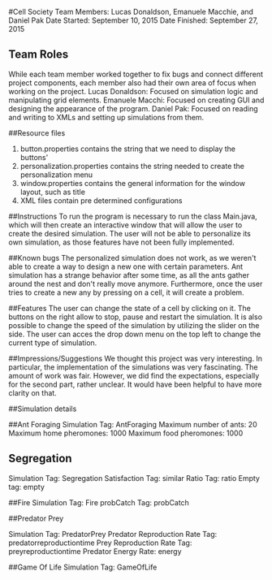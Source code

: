 #Cell Society
Team Members: Lucas Donaldson, Emanuele Macchie, and Daniel Pak
Date Started: September 10, 2015
Date Finished: September 27, 2015

## Team Roles
While each team member worked together to fix bugs and connect different project components, each member also had their own area of focus when working on the project.
Lucas Donaldson: Focused on simulation logic and manipulating grid elements.
Emanuele Macchi: Focused on creating GUI and designing the appearance of the program.
Daniel Pak: Focused on reading and writing to XMLs and setting up simulations from them.

##Resource files
1. button.properties contains the string that we need to display the buttons'
2. personalization.properties contains the string needed to create the personalization menu
3. window.properties contains the general information for the window layout, such as title
4. XML files contain pre determined configurations

##Instructions
To run the program is necessary to run the class Main.java, which will then create an interactive window that will 
allow the user to create the desired simulation. The user will not be able to personalize its own simulation, as
those features have not been fully implemented. 

##Known bugs
The personalized simulation does not work, as we weren't able to create a way to design a new one with certain 
parameters. Ant simulation has a strange behavior after some time, as all the ants gather around the nest and don't really move anymore. Furthermore, once the user tries to create a new any by pressing on a cell, it will create a problem.

##Features
The user can change the state of a cell by clicking on it. The buttons on the right allow to stop, pause and restart the simulation. It is also possible to change the speed of the simulation by utilizing the slider on the side. The user can acces the drop down menu on the top left to change the current type of simulation.

##Impressions/Suggestions
We thought this project was very interesting. In particular, the implementation of the simulations was very fascinating. The amount of work was fair. However, we did find the expectations, especially for the second part, rather unclear. It would have been helpful to have more clarity on that. 

##Simulation details

##Ant Foraging
Simulation Tag: AntForaging
Maximum number of ants: 20
Maximum home pheromones: 1000
Maximum food pheromones: 1000

## Segregation
Simulation Tag: Segregation
Satisfaction Tag: similar
Ratio Tag: ratio
Empty tag: empty

##Fire
Simulation Tag: Fire 
probCatch Tag: probCatch

##Predator Prey

Simulation Tag: PredatorPrey 
Predator Reproduction Rate Tag: predatorreproductiontime 
Prey Reproduction Rate Tag: preyreproductiontime Predator 
Energy Rate: energy

##Game Of Life
Simulation Tag: GameOfLife
